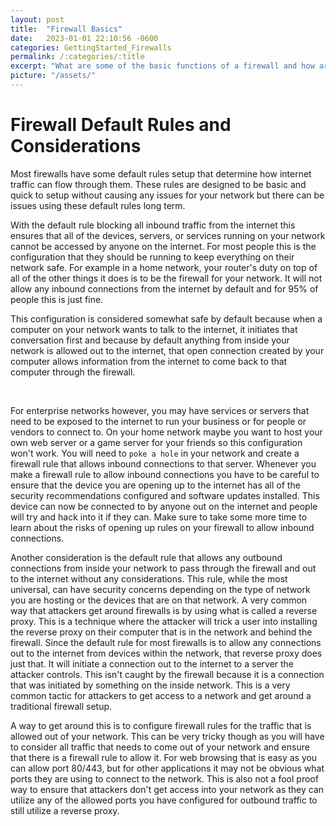 ```yaml
---
layout: post
title:  "Firewall Basics"
date:   2023-01-01 22:10:56 -0600
categories: GettingStarted_Firewalls
permalink: /:categories/:title
excerpt: "What are some of the basic functions of a firewall and how are the rules setup? What types of firewalls are there?"
picture: "/assets/"
---
```



# Firewall Default Rules and Considerations
Most firewalls have some default rules setup that determine how internet traffic can flow through them. These rules are designed to be basic and quick to setup without causing any issues for your network but there can be issues using these default rules long term. 

With the default rule blocking all inbound traffic from the internet this ensures that all of the devices, servers, or services running on your network cannot be accessed by anyone on the internet. For most people this is the configuration that they should be running to keep everything on their network safe. For example in a home network, your router's duty on top of all of the other things it does is to be the firewall for your network. It will not allow any inbound connections from the internet by default and for 95% of people this is just fine.

This configuration is considered somewhat safe by default because when a computer on your network wants to talk to the internet, it initiates that conversation first and because by default anything from inside your network is allowed out to the internet, that open connection created by your computer allows information from the internet to come back to that computer through the firewall.

<br>

For enterprise networks however, you may have services or servers that need to be exposed to the internet to run your business or for people or vendors to connect to. On your home network maybe you want to host your own web server or a game server for your friends so this configuration won't work. You will need to `poke a hole` in your network and create a firewall rule that allows inbound connections to that server. Whenever you make a firewall rule to allow inbound connections you have to be careful to ensure that the device you are opening up to the internet has all of the security recommendations configured and software updates installed. This device can now be connected to by anyone out on the internet and people will try and hack into it if they can. Make sure to take some more time to learn about the risks of opening up rules on your firewall to allow inbound connections.

Another consideration is the default rule that allows any outbound connections from inside your network to pass through the firewall and out to the internet without any considerations. This rule, while the most universal, can have security concerns depending on the type of network you are hosting or the devices that are on that network. A very common way that attackers get around firewalls is by using what is called a reverse proxy. This is a technique where the attacker will trick a user into installing the reverse proxy on their computer that is in the network and behind the firewall. Since the default rule for most firewalls is to allow any connections out to the internet from devices within the network, that reverse proxy does just that. It will initiate a connection out to the internet to a server the attacker controls. This isn't caught by the firewall because it is a connection that was initiated by something on the inside network. This is a very common tactic for attackers to get access to a network and get around a traditional firewall setup.

A way to get around this is to configure firewall rules for the traffic that is allowed out of your network. This can be very tricky though as you will have to consider all traffic that needs to come out of your network and ensure that there is a firewall rule to allow it. For web browsing that is easy as you can allow port 80/443, but for other applications it may not be obvious what ports they are using to connect to the network. This is also not a fool proof way to ensure that attackers don't get access into your network as they can utilize any of the allowed ports you have configured for outbound traffic to still utilize a reverse proxy.